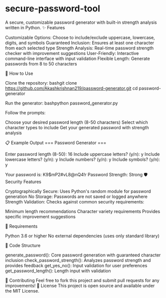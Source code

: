# secure-password-tool
A secure, customizable password generator with built-in strength analysis written in Python.
✨ Features

Customizable Options: Choose to include/exclude uppercase, lowercase, digits, and symbols
Guaranteed Inclusion: Ensures at least one character from each selected type
Strength Analysis: Real-time password strength checker with improvement suggestions
User-Friendly: Interactive command-line interface with input validation
Flexible Length: Generate passwords from 8 to 50 characters

🚀 How to Use

Clone the repository:
bashgit clone https://github.com/Akashkrishnan219/password-generator.git
cd password-generator

Run the generator:
bashpython password_generator.py

Follow the prompts:

Choose your desired password length (8-50 characters)
Select which character types to include
Get your generated password with strength analysis



📋 Example Output
=== Password Generator ===

Enter password length (8-50): 16
Include uppercase letters? (y/n): y
Include lowercase letters? (y/n): y
Include numbers? (y/n): y
Include symbols? (y/n): y

Your password is: K9$mP2#vL8@nQ4!r
Password Strength: Strong
🛡️ Security Features

Cryptographically Secure: Uses Python's random module for password generation
No Storage: Passwords are not saved or logged anywhere
Strength Validation: Checks against common security requirements:

Minimum length recommendations
Character variety requirements
Provides specific improvement suggestions



🔧 Requirements

Python 3.6 or higher
No external dependencies (uses only standard library)

📝 Code Structure

generate_password(): Core password generation with guaranteed character inclusion
check_password_strength(): Analyzes password strength and provides feedback
get_yes_no(): Input validation for user preferences
get_password_length(): Length input with validation

🤝 Contributing
Feel free to fork this project and submit pull requests for any improvements!
📄 License
This project is open source and available under the MIT License.
